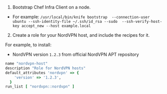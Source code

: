 1. Bootstrap Chef Infra Client on a node.
  - For example: `/usr/local/bin/knife bootstrap  --connection-user ubuntu --ssh-identity-file ~/.ssh/id_rsa --sudo  --ssh-verify-host-key accept_new --host example.local`
2. Create a role for your NordVPN host, and include the recipes for it.

For example, to install:

- NordVPN version `1.2.3` from official NordVPN APT repository

```ruby
name "nordvpn-host"
description "Role for NordVPN hosts"
default_attributes 'nordvpn' => {
    'version' => '1.2.3',
  }
run_list [ "nordvpn::nordvpn" ]
```
